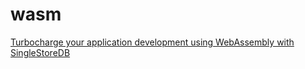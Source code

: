 # wasm

[Turbocharge your application development using WebAssembly with SingleStoreDB](https://medium.com/@VeryFatBoy/turbocharge-your-application-development-using-webassembly-with-singlestoredb-dad7c46d5a6f)